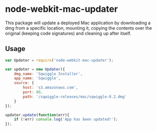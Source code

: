 # node-webkit-mac-updater

This package will update a deployed Mac application by downloading a dmg from a specific location, mounting it, copying the contents over the original (keeping code signatures) and cleaning up after itself.

## Usage

```js
var Updater = require('node-webkit-mac-updater');

var updater = new Updater({
    dmg_name: 'Sqwiggle Installer',
    app_name: 'Sqwiggle',
    source: {
        host: 's3.amazonaws.com',
        port: 80,
        path: '/sqwiggle-releases/mac/sqwiggle-0.2.dmg'
    }
});

updater.update(function(err){
    if (!err) console.log('App has been updated!');
});

```
